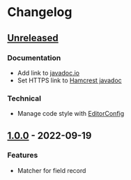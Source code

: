 # Changelog

## [Unreleased]

### Documentation

- Add link to [javadoc.io](https://javadoc.io/)
- Set HTTPS link to [Hamcrest javadoc](https://hamcrest.org/JavaHamcrest/javadoc/2.2/)

### Technical

- Manage code style with [EditorConfig](https://editorconfig.org/)

## [1.0.0] - 2022-09-19

### Features

- Matcher for field record

[Unreleased]: https://github.com/clean-code-rocks/hamcrest-java-record/compare/v1.0.0...main
[1.0.0]: https://github.com/clean-code-rocks/hamcrest-java-record/releases/tag/v1.0.0
